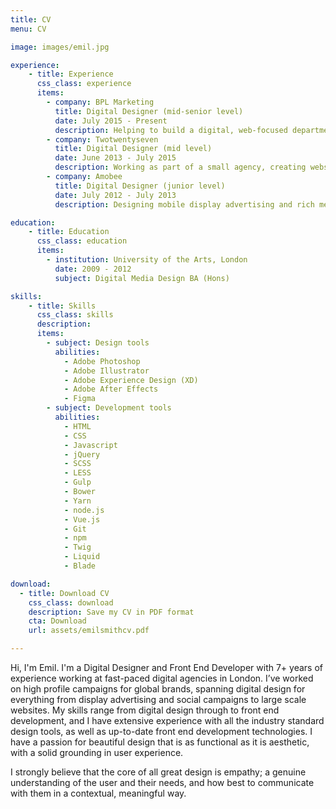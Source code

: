 ```yaml
---
title: CV
menu: CV

image: images/emil.jpg

experience:
    - title: Experience
      css_class: experience
      items:
        - company: BPL Marketing
          title: Digital Designer (mid-senior level)
          date: July 2015 - Present
          description: Helping to build a digital, web-focused department, to bring web design and development in-house. Working on campaign concepts through to delivery, designing, building and maintaining both small and large web projects for a varied range of clients. Making decisions on how to accomplish briefs, including wireframing, designing, writing technical specifications and brand guidelines.
        - company: Twotwentyseven
          title: Digital Designer (mid level)
          date: June 2013 - July 2015
          description: Working as part of a small agency, creating websites for a range of clients. Helping to develop an in-house product; a CMS for restaurants to easily manage content and updating menus. Designing and building eCommerce websites based on Shopify, using the Liquid templating language.
        - company: Amobee
          title: Digital Designer (junior level)
          date: July 2012 - July 2013
          description: Designing mobile display advertising and rich media experiences for global campaigns, alongside a small team of designers. Experimenting with concepts such as augmented reality, developing efficient solutions to streamline internal processes and looking for ways to improve our creative offering with custom code.

education:
    - title: Education
      css_class: education
      items:
        - institution: University of the Arts, London
          date: 2009 - 2012
          subject: Digital Media Design BA (Hons)

skills:
    - title: Skills
      css_class: skills
      description: 
      items:
        - subject: Design tools
          abilities:
            - Adobe Photoshop
            - Adobe Illustrator
            - Adobe Experience Design (XD)
            - Adobe After Effects
            - Figma
        - subject: Development tools
          abilities:
            - HTML
            - CSS
            - Javascript
            - jQuery
            - SCSS
            - LESS
            - Gulp
            - Bower
            - Yarn
            - node.js
            - Vue.js
            - Git
            - npm
            - Twig
            - Liquid
            - Blade

download:
  - title: Download CV
    css_class: download
    description: Save my CV in PDF format
    cta: Download
    url: assets/emilsmithcv.pdf

---
```


Hi, I'm Emil. I'm a Digital Designer and Front End Developer with 7+ years of experience working at fast-paced digital agencies in London. I’ve worked on high profile campaigns for global brands, spanning digital design for everything from display advertising and social campaigns to large scale websites. My skills range from digital design through to front end development, and I have extensive experience with all the industry standard design tools, as well as up-to-date front end development technologies. I have a passion for beautiful design that is as functional as it is aesthetic, with a solid grounding in user experience. 

I strongly believe that the core of all great design is empathy; a genuine understanding of the user and their needs, and how best to communicate with them in a contextual, meaningful way.
